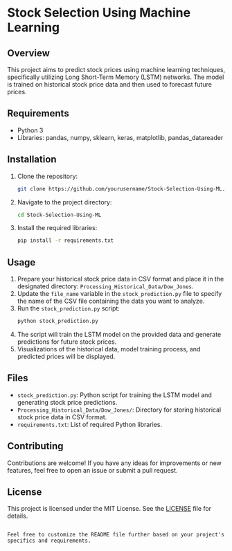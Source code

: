 # Stock Selection Using Machine Learning

## Overview

This project aims to predict stock prices using machine learning techniques, specifically utilizing Long Short-Term Memory (LSTM) networks. The model is trained on historical stock price data and then used to forecast future prices.

## Requirements

- Python 3
- Libraries: pandas, numpy, sklearn, keras, matplotlib, pandas_datareader

## Installation

1. Clone the repository:
   ```bash
   git clone https://github.com/yourusername/Stock-Selection-Using-ML.git
   ```
2. Navigate to the project directory:
   ```bash
   cd Stock-Selection-Using-ML
   ```
3. Install the required libraries:
   ```bash
   pip install -r requirements.txt
   ```

## Usage

1. Prepare your historical stock price data in CSV format and place it in the designated directory: `Processing_Historical_Data/Dow_Jones`.
2. Update the `file_name` variable in the `stock_prediction.py` file to specify the name of the CSV file containing the data you want to analyze.
3. Run the `stock_prediction.py` script:
   ```bash
   python stock_prediction.py
   ```
4. The script will train the LSTM model on the provided data and generate predictions for future stock prices.
5. Visualizations of the historical data, model training process, and predicted prices will be displayed.

## Files

- `stock_prediction.py`: Python script for training the LSTM model and generating stock price predictions.
- `Processing_Historical_Data/Dow_Jones/`: Directory for storing historical stock price data in CSV format.
- `requirements.txt`: List of required Python libraries.

## Contributing

Contributions are welcome! If you have any ideas for improvements or new features, feel free to open an issue or submit a pull request.

## License

This project is licensed under the MIT License. See the [LICENSE](LICENSE) file for details.

```

Feel free to customize the README file further based on your project's specifics and requirements.
```
